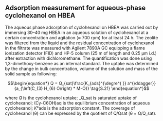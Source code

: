 ## Adsorption measurement for aqueous-phase cyclohexanol on HBEA
The aqueous phase adsorption of cyclohexanol on HBEA was carried out by immersing 30–40 mg HBEA in an aqueous solution of cyclohexanol at a certain concentration and agitation (≈ 700 rpm) for at least 24 h. The zeolite was filtered from the liquid and the residual concentration of cyclohexanol in the filtrate was measured with Agilent 7890A GC equipping a flame ionization detector (FID) and HP-5 column (25 m of length and 0.25 µm i.d.) after extraction with dichloromethane. The quantification was done using 1,3-dimethoxy-benzene as an internal standard. The uptake was determined by the change in bulk concentration, volume of the solution and mass of the solid sample as following:

$$\begin{equation*}
Q = Q_{sat}\frac{K_{ads}^{\degre^{  }} a^{\ddagger}}{a_{\left(C_{3} H_{6} O\right) * M-O}} \tag{S.21}
\end{equation*}$$

where _Q_ is the cyclohexanol uptake; _Q_sat is saturated uptake of cyclohexanol; (Cy-C6OH)aq is the equilibrium concentration of aqueous cyclohexanol; _K_°ads is the adsorption constant. The coverage of cyclohexanol (θ) can be expressed by the quotient of Q/Qsat (θ = Q/Q_sat).